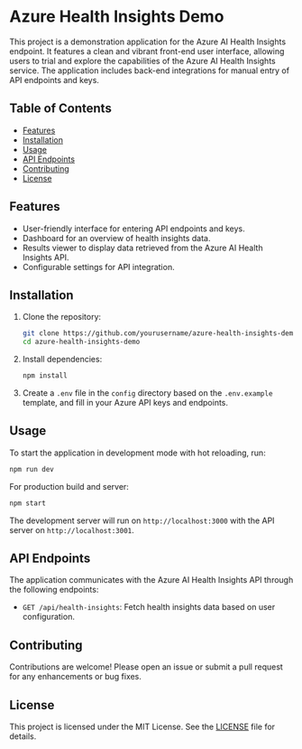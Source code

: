 # Azure Health Insights Demo

This project is a demonstration application for the Azure AI Health Insights endpoint. It features a clean and vibrant front-end user interface, allowing users to trial and explore the capabilities of the Azure AI Health Insights service. The application includes back-end integrations for manual entry of API endpoints and keys.

## Table of Contents

- [Features](#features)
- [Installation](#installation)
- [Usage](#usage)
- [API Endpoints](#api-endpoints)
- [Contributing](#contributing)
- [License](#license)

## Features

- User-friendly interface for entering API endpoints and keys.
- Dashboard for an overview of health insights data.
- Results viewer to display data retrieved from the Azure AI Health Insights API.
- Configurable settings for API integration.

## Installation

1. Clone the repository:
   ```bash
   git clone https://github.com/yourusername/azure-health-insights-demo.git
   cd azure-health-insights-demo
   ```

2. Install dependencies:
   ```bash
   npm install
   ```

3. Create a `.env` file in the `config` directory based on the `.env.example` template, and fill in your Azure API keys and endpoints.

## Usage

To start the application in development mode with hot reloading, run:

```bash
npm run dev
```

For production build and server:

```bash
npm start
```

The development server will run on `http://localhost:3000` with the API server on `http://localhost:3001`.

## API Endpoints

The application communicates with the Azure AI Health Insights API through the following endpoints:

- `GET /api/health-insights`: Fetch health insights data based on user configuration.

## Contributing

Contributions are welcome! Please open an issue or submit a pull request for any enhancements or bug fixes.

## License

This project is licensed under the MIT License. See the [LICENSE](LICENSE) file for details.
